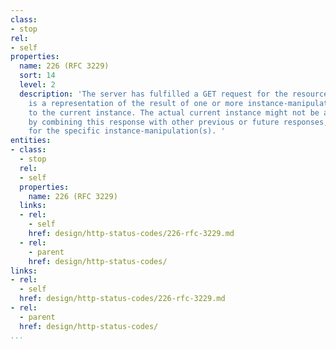 ```yaml
---
class:
- stop
rel:
- self
properties:
  name: 226 (RFC 3229)
  sort: 14
  level: 2
  description: 'The server has fulfilled a GET request for the resource, and the response
    is a representation of the result of one or more instance-manipulations applied
    to the current instance. The actual current instance might not be available except
    by combining this response with other previous or future responses, as appropriate
    for the specific instance-manipulation(s). '
entities:
- class:
  - stop
  rel:
  - self
  properties:
    name: 226 (RFC 3229)
  links:
  - rel:
    - self
    href: design/http-status-codes/226-rfc-3229.md
  - rel:
    - parent
    href: design/http-status-codes/
links:
- rel:
  - self
  href: design/http-status-codes/226-rfc-3229.md
- rel:
  - parent
  href: design/http-status-codes/
...
```

